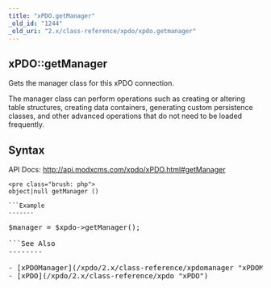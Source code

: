 ```yaml
---
title: "xPDO.getManager"
_old_id: "1244"
_old_uri: "2.x/class-reference/xpdo/xpdo.getmanager"
---
```


xPDO::getManager
----------------

Gets the manager class for this xPDO connection.

The manager class can perform operations such as creating or altering table structures, creating data containers, generating custom persistence classes, and other advanced operations that do not need to be loaded frequently.

Syntax
------

API Docs: <http://api.modxcms.com/xpdo/xPDO.html#getManager>

```
<pre class="brush: php">
object|null getManager ()

```Example
-------

```
<pre class="brush: php">
$manager = $xpdo->getManager();

```See Also
--------

- [xPDOManager](/xpdo/2.x/class-reference/xpdomanager "xPDOManager")
- [xPDO](/xpdo/2.x/class-reference/xpdo "xPDO")